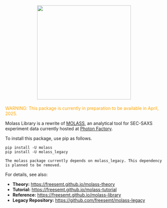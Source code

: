 <h1 align="center"><img src="https://freesemt.github.io/molass-library/_static/molass-title.png" width="300"></h1>

<font color="orange">WARNING: This package is currently in preparation to be available in April, 2025.</font>

Molass Library is a rewrite of [MOLASS](https://www.jstage.jst.go.jp/article/biophysico/20/1/20_e200001/_article), an analytical tool for SEC-SAXS experiment data currently hosted at [Photon Factory](https://pfwww.kek.jp/saxs/MOLASS.html).

To install this package, use pip as follows.

```
pip install -U molass
pip install -U molass_legacy
```

```{note}
The molass package currently depends on molass_legacy. This dependency is planned to be removed.
```

For details, see also:

- **Theory:** https://freesemt.github.io/molass-theory
- **Tutorial:** https://freesemt.github.io/molass-tutorial
- **Reference:** https://freesemt.github.io/molass-library
- **Legacy Repository:** https://github.com/freesemt/molass-legacy

<br>